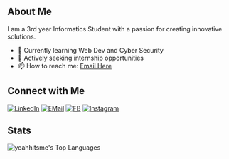 ## About Me

I am a 3rd year Informatics Student with a passion for creating innovative solutions.

- 🌱 Currently learning Web Dev and Cyber Security
- 💼 Actively seeking internship opportunities
- 📫 How to reach me: [Email Here](mailto:abdulfahmi598@gmail.com)

## Connect with Me

[![LinkedIn](https://img.shields.io/badge/LinkedIn-0077B5?style=for-the-badge&logo=linkedin&logoColor=white)](https://www.linkedin.com/in/abdul-aziz-fahmi-13bb28215/)
[![EMail](https://img.shields.io/badge/Gmail-D14836?style=for-the-badge&logo=gmail&logoColor=white)](mailto:abdulfahmi598@gmail.com)
[![FB](https://img.shields.io/badge/Facebook-1877F2?style=for-the-badge&logo=facebook&logoColor=white)](https://www.facebook.com/share/19naLW9esc/)
[![Instagram](https://img.shields.io/badge/Instagram-%23E4405F.svg?style=for-the-badge&logo=Instagram&logoColor=white)](https://www.instagram.com/sunbreathingg_/)

## Stats

![yeahhitsme's Top Languages](https://github-readme-stats.vercel.app/api/top-langs/?username=yeahhitsme&theme=highcontrast&show_icons=true&hide_border=true&layout=compact)
<br>

<!---
yeahhitsme/yeahhitsme is a ✨ special ✨ repository because its `README.md` (this file) appears on your GitHub profile.
You can click the Preview link to take a look at your changes.
--->
